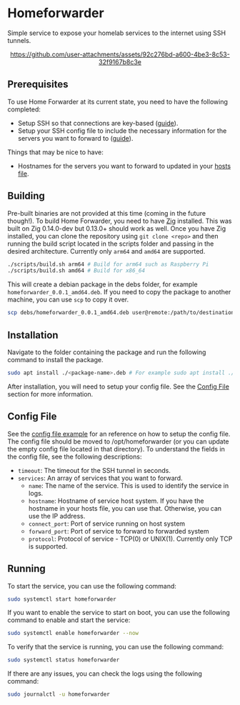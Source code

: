 # Homeforwarder

Simple service to expose your homelab services to the internet using SSH tunnels.
<div align="center">
  

https://github.com/user-attachments/assets/92c276bd-a600-4be3-8c53-32f9167b8c3e


</div>

## Prerequisites

To use Home Forwarder at its current state, you need to have the following completed:
- Setup SSH so that connections are key-based ([guide][ssh-key-link]).
- Setup your SSH config file to include the necessary information for the servers you want to forward to ([guide][ssh-config-link]).

Things that may be nice to have:
- Hostnames for the servers you want to forward to updated in your [hosts file][hosts-file-link].

## Building

Pre-built binaries are not provided at this time (coming in the future though!). To build Home Forwarder, you need to have [Zig][zig-link] installed.
This was built on Zig 0.14.0-dev but 0.13.0+ should work as well.
Once you have Zig installed, you can clone the repository using `git clone <repo>` and then running the build script located in the scripts folder and passing in the desired architecture. 
Currently only `arm64` and `amd64` are supported.

```sh
./scripts/build.sh arm64 # Build for arm64 such as Raspberry Pi
./scripts/build.sh amd64 # Build for x86_64
```
This will create a debian package in the debs folder, for example `homeforwarder_0.0.1_amd64.deb`.
If you need to copy the package to another machine, you can use `scp` to copy it over.
```sh
scp debs/homeforwarder_0.0.1_amd64.deb user@remote:/path/to/destination
```

## Installation

Navigate to the folder containing the package and run the following command to install the package.
```sh
sudo apt install ./<package-name>.deb # For example sudo apt install ./homeforwarder_0.0.1_amd64.deb
```

After installation, you will need to setup your config file. See the [Config File](#config-file) section for more information.

## Config File

See the [config file example](config.example.json) for an reference on how to setup the config file.
The config file should be moved to /opt/homeforwarder (or you can update the empty config file located in that directory).
To understand the fields in the config file, see the following descriptions:
- `timeout`: The timeout for the SSH tunnel in seconds.
- `services`: An array of services that you want to forward.
  - `name`: The name of the service. This is used to identify the service in logs.
  - `hostname`: Hostname of service host system. If you have the hostname in your hosts file, you can use that. Otherwise, you can use the IP address.
  - `connect_port`: Port of service running on host system 
  - `forward_port`: Port of service to forward to forwarded system
  - `protocol`: Protocol of service - TCP(0) or UNIX(1). Currently only TCP is supported.

## Running

To start the service, you can use the following command:
```sh
sudo systemctl start homeforwarder
```

If you want to enable the service to start on boot, you can use the following command to enable and start the service:
```sh
sudo systemctl enable homeforwarder --now
```

To verify that the service is running, you can use the following command:
```sh
sudo systemctl status homeforwarder
```

If there are any issues, you can check the logs using the following command:
```sh
sudo journalctl -u homeforwarder
```

[ssh-key-link]: https://www.digitalocean.com/community/tutorials/how-to-configure-ssh-key-based-authentication-on-a-linux-server
[ssh-config-link]: https://linuxize.com/post/using-the-ssh-config-file
[hosts-file-link]: https://linuxhandbook.com/etc-hosts-file
[zig-link]: https://ziglang.org
